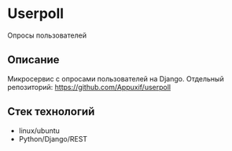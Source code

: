 # Userpoll
Опросы пользователей

## Описание

Микросервис с опросами пользователей на Django.
Отдельный репозиторий: https://github.com/Appuxif/userpoll

## Стек технологий

* linux/ubuntu
* Python/Django/REST
